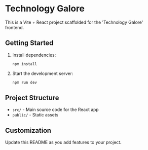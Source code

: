 # Technology Galore

This is a Vite + React project scaffolded for the 'Technology Galore' frontend.

## Getting Started

1. Install dependencies:
   ```powershell
   npm install
   ```
2. Start the development server:
   ```powershell
   npm run dev
   ```

## Project Structure
- `src/` - Main source code for the React app
- `public/` - Static assets

## Customization
Update this README as you add features to your project.
